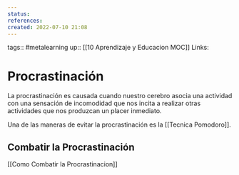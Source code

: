 ```yaml
---
status:
references:
created: 2022-07-10 21:08
---
```

tags:: #metalearning 
up:: [[10 Aprendizaje y Educacion MOC]]
Links: 
# Procrastinación
La procrastinación es causada cuando nuestro cerebro asocia una actividad con una sensación de incomodidad que nos incita a realizar otras actividades que nos produzcan un placer inmediato.

Una de las maneras de evitar la procrastinación es la [[Tecnica Pomodoro]]. 

## Combatir la Procrastinación
[[Como Combatir la Procrastinacion]]